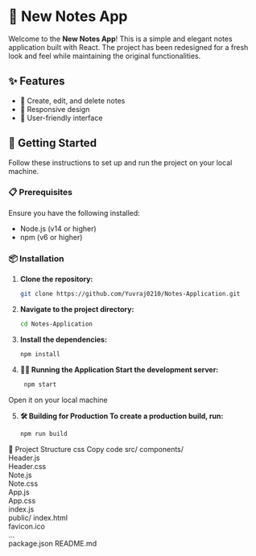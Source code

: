 # 📒 New Notes App

Welcome to the **New Notes App**! This is a simple and elegant notes application built with React. The project has been redesigned for a fresh look and feel while maintaining the original functionalities.

## ✨ Features

- 📝 Create, edit, and delete notes
- 📱 Responsive design
- 🌟 User-friendly interface

## 🚀 Getting Started

Follow these instructions to set up and run the project on your local machine.

### 📋 Prerequisites

Ensure you have the following installed:

- Node.js (v14 or higher)
- npm (v6 or higher) 

### 📦 Installation

1. **Clone the repository:**

   ```bash
   git clone https://github.com/Yuvraj0210/Notes-Application.git
2. **Navigate to the project directory:**
   ```bash
   cd Notes-Application

3. **Install the dependencies:**
   ```bash
   npm install

4. **🏃‍♂️ Running the Application
  Start the development server:**
   ```bash
    npm start
  Open it on your local machine
  
5. **🛠️ Building for Production
  To create a production build, run:**
   ```bash
   npm run build


📂 Project Structure 
css
Copy code
src/
  components/  
    Header.js    
    Header.css    
    Note.js    
    Note.css    
  App.js  
  App.css  
  index.js  
public/
  index.html  
  favicon.ico  
  ...  
package.json
README.md 
  


